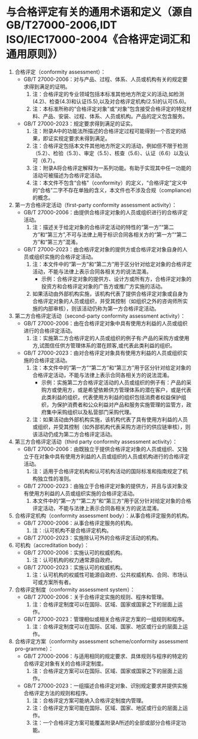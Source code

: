 # 与合格评定有关的通用术语和定义（源自GB/T27000-2006,IDT ISO/IEC17000-2004《合格评定词汇和通用原则》）
1. 合格评定（conformity assessment）：
    - GB/T 27000-2006：对与产品、过程、体系、人员或机构有关的规定要求得到满足的证明。
        1. 注：合格评定的专业领域包括本标准其他地方所定义的活动,如检测(4.2)、检查(4.3)和认证(5.5),以及对合格评定机构(2.5)的认可(5.6)。
        2. 注：本标准所称的“合格评定对象”或“对象”包含接受合格评定的特定材料、产品、安装、过程、体系、人员或机构。产品的定义包含服务。
    - GB/T 27000-2023：规定要求得到满足的证实。
        1. 注：附录A中的功能法所描述的合格评定过程可能得到一个否定的结果，即证实规定要求未得到满足。
        2. 注：合格评定包括本文件其他地方所定义的活动，例如但不限于检测（5.2）、检验（5.3）、审定（5.5）、核查（5.6）、认证（6.6）以及认可（6.7）。
        3. 注：附录A将合格评定解释为一系列功能。有助于实现其中任一功能的活动可被描述为合格评定活动。
        4. 注：本文件不包含“合格”（conformity）的定义，“合格评定”定义中的“合格”二字不存在单独的含义，本文件也不涉及合规（compliance)的概念。
2. 第一方合格评定活动（first-party conformity assessment activity）：
    - GB/T 27000-2006：由提供合格评定对象的人员或组织进行的合格评定活动。
        1. 注：描述关于给定对象的合格评定活动的特性的“第一方”“第二方”和“第三方”,不可与法律上用于标识合同各相关方的“第一方”“第二方”和“第三方”混淆。
    - GB/T 27000-2023：由合格评定对象的提供方或合格评定对象自身的人员或组织实施的合格评定活动。
        1. 注：本文件中的“第一方”和“第二方”用于区分针对给定对象的合格评定活动，不能与法律上表示合同各相关方的说法混淆。
            - 示例：合格评定对象的提供方、设计方或所有方，合格评定对象的投资方和合格评定对象的广告方或推广方实施的活动。
        2. 如果活动由外部机构实施，该机构代表了提供合格评定对象或自身为合格评定对象的人员或组织，并受其控制（如组织之外的咨询师所实施的内部审核），则该活动仍称为第一方合格评定活动。
3. 第二方合格评定活动（second-party conformity assessment activity）：
    - GB/T 27000-2006：由在合格评定对象中具有使用方利益的人员或组织进行的合格评定活动。
        1. 注：实施第二方合格评定的人员或组织的例子有:产品的采购方或使用方,试图信任供方管理体系的潜在顾客,或代表此类利益的组织。
    - GB/T 27000-2023：由对合格评定对象具有使用方利益的人员或组织实施的合格评定活动。
        1. 注：本文件中的“第一方”“第二方”和“第三方”用于区分针对给定对象的合格评定活动，不能与法律上表示合同各相关方的说法混淆。
            - 示例：实施第二方合格评定活动的人员或组织的例子有：产品的采购方或使用方，或是希望依赖供方管理体系的潜在客户，或是代表此类利益的组织，代表使用方利益的组织包括消费者权益保护组织，为保护消费者和公众利益对产品和服务实施管理的监管方，政府集中采购组织以及私营部门采购代理。
        2. 注：如果活动由外部机构实施，该机构代表了具有使用方利益的人员或组织，并受其控制（如外部机构代表采购方进行的供应链审核），则该活动仍成为第二方合格评定活动。
4. 第三方合格评定活动（third party conformity assessment activity）：
    - GB/T 27000-2006：由既独立于提供合格评定对象的人员或组织、又独立于在对象中具有使用方利益的人员或组织的人员或机构进行的合格评定活动。
        1. 注：适用于合格评定机构和认可机构活动的国际标准和指南规定了机构独立性的准则。
    - GB/T 27000-2023：由独立于合格评定对象的提供方，并且与该对象没有使用方利益的人员或组织实施的合格评定活动。
        1. 本文件中的“第一方”“第二方”和“第三方”用于区分针对给定对象的合格评定活动，不能与法律上表示合同各相关方的说法混淆。
5. 合格评定机构（conformity assessment body）：从事合格评定服务的机构。
    - GB/T 27000-2006：从事合格评定服务的机构。
        1. 注：:认可机构不是合格评定机构。
    - GB/T 27000-2023：实施除认可外的合格评定活动的机构。
6. 可机构（accreditation body）：
    - GB/T 27000-2006：实施认可的权威机构。
        1. 注：认可机构的权力通常源自政府。
    - GB/T 27000-2023：实施认可的权威机构。
        1. 注：认可机构的权威性可能源自政府、公共权威机构、合同、市场认可或方案所有者。
7. 合格评定制度（conformity assessment system）：
    - GB/T 27000-2006：关于合格评定实施的规则、程序和管理。
        1. 注：合格评定制度可以在国际、区域、国家或国家之下的层面上运作。
    - GB/T 27000-2023：管理相似或相关合格评定方案的一组规则和程序。
        1. 注：合格评定制度可以在国际、区域、国家、地区或行业的层面上运作。
8. 合格评定方案（conformity assessment scheme/conformity assessment pro-gramme）：
    - GB/T 27000-2006：与适用相同的规定要求、具体规则与程序的特定的合格评定对象有关的合格评定制度。
        1. 注：合格评定方案可以在国际、区域、国家或国家之下的层面上运作。
    - GB/T 27000-2023：一组描述合格评定对象、识别规定要求并提供实施合格评定方法的规则和程序。
        1. 注：合格评定方案可能纳入合格评定制度内管理。
        2. 注：合格评定方案可能在国际、区域、国家、地区或行业的层面上运作。
        3. 注：一个合格评定方案可能覆盖附录A所述的全部或部分合格评定功能。
